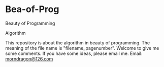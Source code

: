 Bea-of-Prog
===========

Beauty of Programming

Algorithm

This repository is about the algorithm in beauty of programming.
The meaning of the file name is "filename_pagenumber".
Welcome to give me some comments.
If you have some ideas, please email me.
Email: morndragon@126.com
